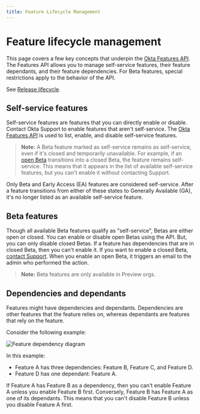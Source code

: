 ```yaml
---
title: Feature Lifecycle Management
---
```


# Feature lifecycle management

This page covers a few key concepts that underpin the [Okta Features API](/docs/reference/api/features/). The Features API allows you to manage self-service features, their feature dependants, and their feature dependencies. For Beta features, special restrictions apply to the behavior of the API.

See [Release lifecycle](https://developer.okta.com/docs/api/openapi/okta-management/guides/release-lifecycle/).

## Self-service features

Self-service features are features that you can directly enable or disable. Contact Okta Support to enable features that aren't self-service. The [Okta Features API](/docs/reference/api/features/) is used to list, enable, and disable self-service features.

> **Note:** A Beta feature marked as self-service remains as self-service, even if it's closed and temporarily unavailable. For example, if an [open Beta](#beta-features) transitions into a closed Beta, the feature remains self-service. This means that it appears in the list of available self-service features, but you can't enable it without contacting Support.

Only Beta and Early Access (EA) features are considered self-service. After a feature transitions from either of these states to Generally Available (GA), it's no longer listed as an available self-service feature.

## Beta features

Though all available Beta features qualify as "self-service", Betas are either open or closed. You can enable or disable open Betas using the API. But, you can only disable closed Betas. If a feature has dependencies that are in closed Beta, then you can't enable it. If you want to enable a closed Beta, [contact Support](https://support.okta.com). When you enable an open Beta, it triggers an email to the admin who performed the action.

> **Note:** Beta features are only available in Preview orgs.

## Dependencies and dependants

Features might have dependencies and dependants. Dependencies are other features that the feature relies on, whereas dependants are features that rely on the feature.

Consider the following example:

<div class="half">

![Feature dependency diagram](/img/concepts/feature-relation.png)

</div>

<!-- Source for image. Generated using http://www.plantuml.com/plantuml/uml/

@startuml
skinparam monochrome true

object "Feature A" as featA
object "Feature B" as featB
object "Feature C" as featC
object "Feature D" as featD

featA ..> featB
featA ..> featC
featA ..> featD
@enduml

-->

In this example:

* Feature A has three dependencies: Feature B, Feature C, and Feature D.
* Feature D has one dependant: Feature A.

If Feature A has Feature B as a dependency, then you can't enable Feature A unless you enable Feature B first. Conversely, Feature B has Feature A as one of its dependants. This means that you can't disable Feature B unless you disable Feature A first.